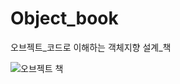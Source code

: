 # Object_book
오브젝트_코드로 이해하는 객체지향 설계_책

![오브젝트 책](https://user-images.githubusercontent.com/48986787/82003684-eab43f80-969b-11ea-9226-5b1baeabfc2e.PNG)
